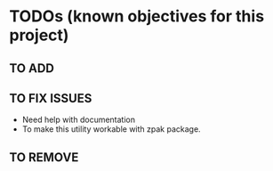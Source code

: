 # TODOs (known objectives for this project)

## TO ADD

## TO FIX ISSUES

- Need help with documentation
- To make this utility workable with zpak package.

## TO REMOVE
